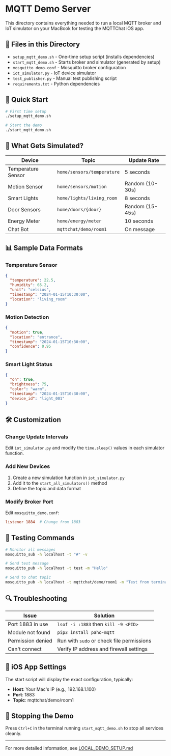 # MQTT Demo Server

This directory contains everything needed to run a local MQTT broker and IoT simulator on your MacBook for testing the MQTTChat iOS app.

## 📁 Files in this Directory

- `setup_mqtt_demo.sh` - One-time setup script (installs dependencies)
- `start_mqtt_demo.sh` - Starts broker and simulator (generated by setup)
- `mosquitto_demo.conf` - Mosquitto broker configuration
- `iot_simulator.py` - IoT device simulator
- `test_publisher.py` - Manual test publishing script
- `requirements.txt` - Python dependencies

## 🚀 Quick Start

```bash
# First time setup
./setup_mqtt_demo.sh

# Start the demo
./start_mqtt_demo.sh
```

## 🔌 What Gets Simulated?

| Device | Topic | Update Rate |
|--------|-------|-------------|
| Temperature Sensor | `home/sensors/temperature` | 5 seconds |
| Motion Sensor | `home/sensors/motion` | Random (10-30s) |
| Smart Lights | `home/lights/living_room` | 8 seconds |
| Door Sensors | `home/doors/{door}` | Random (15-45s) |
| Energy Meter | `home/energy/meter` | 10 seconds |
| Chat Bot | `mqttchat/demo/room1` | On message |

## 📊 Sample Data Formats

### Temperature Sensor
```json
{
  "temperature": 22.5,
  "humidity": 65.2,
  "unit": "celsius",
  "timestamp": "2024-01-15T10:30:00",
  "location": "living_room"
}
```

### Motion Detection
```json
{
  "motion": true,
  "location": "entrance",
  "timestamp": "2024-01-15T10:30:00",
  "confidence": 0.95
}
```

### Smart Light Status
```json
{
  "on": true,
  "brightness": 75,
  "color": "warm",
  "timestamp": "2024-01-15T10:30:00",
  "device_id": "light_001"
}
```

## 🛠️ Customization

### Change Update Intervals
Edit `iot_simulator.py` and modify the `time.sleep()` values in each simulator function.

### Add New Devices
1. Create a new simulation function in `iot_simulator.py`
2. Add it to the `start_all_simulators()` method
3. Define the topic and data format

### Modify Broker Port
Edit `mosquitto_demo.conf`:
```conf
listener 1884  # Change from 1883
```

## 📝 Testing Commands

```bash
# Monitor all messages
mosquitto_sub -h localhost -t "#" -v

# Send test message
mosquitto_pub -h localhost -t test -m "Hello"

# Send to chat topic
mosquitto_pub -h localhost -t mqttchat/demo/room1 -m "Test from terminal"
```

## 🔍 Troubleshooting

| Issue | Solution |
|-------|----------|
| Port 1883 in use | `lsof -i :1883` then `kill -9 <PID>` |
| Module not found | `pip3 install paho-mqtt` |
| Permission denied | Run with `sudo` or check file permissions |
| Can't connect | Verify IP address and firewall settings |

## 📱 iOS App Settings

The start script will display the exact configuration, typically:
- **Host**: Your Mac's IP (e.g., 192.168.1.100)
- **Port**: 1883
- **Topic**: mqttchat/demo/room1

## 🛑 Stopping the Demo

Press `Ctrl+C` in the terminal running `start_mqtt_demo.sh` to stop all services cleanly.

---

For more detailed information, see [LOCAL_DEMO_SETUP.md](../LOCAL_DEMO_SETUP.md)